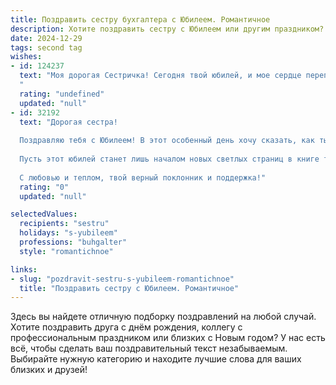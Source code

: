 ```yaml
---
title: Поздравить сестру бухгалтера с Юбилеем. Романтичное
description: Хотите поздравить сестру с Юбилеем или другим праздником? Наш ИИ создаст незабываемое поздравление, а вы обязательно выделитесь среди других.  
date: 2024-12-29
tags: second tag
wishes:
- id: 124237
  text: "Моя дорогая Сестричка! Сегодня твой юбилей, и мое сердце переполняется любовью и гордостью за тебя. Ты – не просто моя сестра, ты – моя лучшая подруга, мой надежный тыл и вдохновение. Твоя точность и аккуратность,  присущие настоящему бухгалтеру, проявляются и в жизни – ты  создаешь вокруг себя уют и порядок,  за что я тебя бесконечно ценю. Пусть твоя жизнь будет такой же яркой и стабильной, как идеально составленный баланс.  С юбилеем, моя прекрасная,  пусть эта дата станет началом новой, счастливой и романтической главы твоей истории!
  "
  rating: "undefined"
  updated: "null"
- id: 32192
  text: "Дорогая сестра!
  
  Поздравляю тебя с Юбилеем! В этот особенный день хочу сказать, как ты прекрасна во всех своих проявлениях. Как бухгалтер, ты умеешь не только мастерски управлять цифрами, но и создавать гармонию в нашем мире. Твоя внимательность к деталям и стремление к порядку вдохновляют всех нас.
  
  Пусть этот юбилей станет лишь началом новых светлых страниц в книге твоей жизни. Желаю тебе, чтобы каждый миг был наполнен радостью, любовью и счастьем. Пусть сердце твое будет всегда открыто для романтики, а каждый день приносит новые приятные сюрпризы.
  
  С любовью и теплом, твой верный поклонник и поддержка!"
  rating: "0"
  updated: "null"

selectedValues:
  recipients: "sestru"
  holidays: "s-yubileem"
  professions: "buhgalter"
  style: "romantichnoe"

links:
- slug: "pozdravit-sestru-s-yubileem-romantichnoe"
  title: "Поздравить сестру с Юбилеем. Романтичное"
---
```


Здесь вы найдете отличную подборку поздравлений на любой случай. 
Хотите поздравить друга с днём рождения, коллегу с профессиональным праздником или близких с Новым годом? У нас есть всё, чтобы сделать ваш поздравительный текст незабываемым. Выбирайте нужную категорию и находите лучшие слова для ваших близких и друзей!
